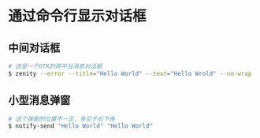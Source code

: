 # 通过命令行显示对话框

## 中间对话框

```bash
# 这是一个GTK的跨平台消息对话框
$ zenity --error --title="Hello World" --text="Hello Wrold" --no-wrap
```

## 小型消息弹窗

```bash
# 这个弹窗的位置不一定，多见于右下角
$ notify-send "Hello World" "Hello World"
```
